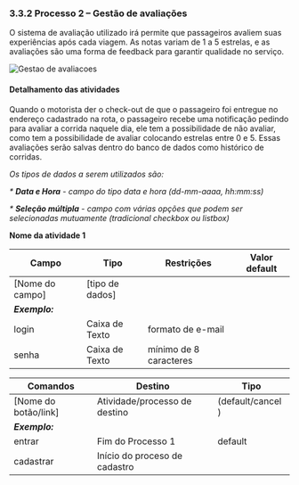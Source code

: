 ### 3.3.2 Processo 2 – Gestão de avaliações

O sistema de avaliação utilizado irá permite que passageiros avaliem suas experiências após cada viagem. As notas variam de 1 a 5 estrelas, e as avaliações são uma forma de feedback para garantir qualidade no serviço.

![Gestao de avaliacoes](images/gestao-avaliacoes-servico.png")


#### Detalhamento das atividades

Quando o motorista der o check-out de que o passageiro foi entregue no endereço cadastrado na rota, o passageiro recebe uma notificação pedindo para avaliar a corrida naquele dia, ele tem a possibilidade de não avaliar, como tem a possibilidade de avaliar colocando estrelas entre 0 e 5. Essas avaliações serão salvas dentro do banco de dados como histórico de corridas.

_Os tipos de dados a serem utilizados são:_

_* **Data e Hora** - campo do tipo data e hora (dd-mm-aaaa, hh:mm:ss)_

_* **Seleção múltipla** - campo com várias opções que podem ser selecionadas mutuamente (tradicional checkbox ou listbox)_


**Nome da atividade 1**

| **Campo**       | **Tipo**         | **Restrições** | **Valor default** |
| ---             | ---              | ---            | ---               |
| [Nome do campo] | [tipo de dados]  |                |                   |
| ***Exemplo:***  |                  |                |                   |
| login           | Caixa de Texto   | formato de e-mail |                |
| senha           | Caixa de Texto   | mínimo de 8 caracteres |           |

| **Comandos**         |  **Destino**                   | **Tipo** |
| ---                  | ---                            | ---               |
| [Nome do botão/link] | Atividade/processo de destino  | (default/cancel  ) |
| ***Exemplo:***       |                                |                   |
| entrar               | Fim do Processo 1              | default           |
| cadastrar            | Início do proceso de cadastro  |                   |
